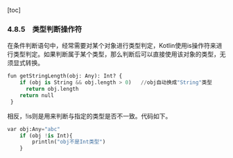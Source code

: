 [toc]

### 4.8.5　类型判断操作符

在条件判断语句中，经常需要对某个对象进行类型判定，Kotlin使用is操作符来进行类型判定。如果判断属于某个类型，那么判断后可以直接使用该对象的类型，无须显式转换。

```python
fun getStringLength(obj: Any): Int? {
    if (obj is String && obj.length > 0)   //obj自动换成"String"类型
      return obj.length
    return null
 }
```

相反，!is则是用来判断与指定的类型是否不一致。代码如下。

```python
var obj:Any="abc"
    if (obj !is Int){
        println("obj不是Int类型")
    }
```

